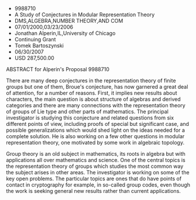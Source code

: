 
* 9988710
* A Study of Conjectures in Modular Representation Theory
* DMS,ALGEBRA,NUMBER THEORY,AND COM
* 07/01/2000,03/23/2006
* Jonathan Alperin,IL,University of Chicago
* Continuing Grant
* Tomek Bartoszynski
* 06/30/2007
* USD 287,500.00

ABSTRACT for Alperin's Proposal 9988710

There are many deep conjectures in the representation theory of finite groups
but one of them, Broue's conjecture, has now garnered a great deal of attention,
for a number of reasons. First, it implies new results about characters, the
main question is about structure of algebras and derived categories and there
are many connections with the representation theory of groups of Lie type and
other parts of mathematics. The principal investigator is studying this
conjecture and related questions from six different points of view, including
proofs of special but significant case, and possible generalizations which would
shed light on the ideas needed for a complete solution. He is also working on a
few other questions in modular representation theory, one motivated by some work
in algebraic topology.

Group theory is an old subject in mathematics, its roots in algebra but with
applications all over mathematics and science. One of the central topics is the
representation theory of groups which studies the most common way the subject
arises in other areas. The investigator is working on some of the key open
problems. The particular topics are ones that do have points of contact in
cryptography for example, in so-called group codes, even though the work is
seeking general new results rather than current applications.
